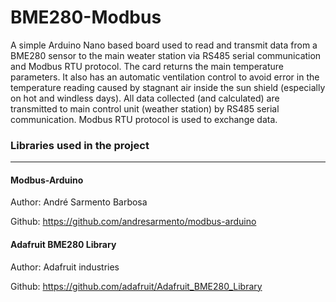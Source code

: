 # BME280-Modbus
A simple Arduino Nano based board used to read and transmit data from a BME280 sensor to the main weater station via RS485 serial communication and Modbus RTU protocol. The card returns the main temperature parameters. It also has an automatic ventilation control to avoid error in the temperature reading caused by stagnant air inside the sun shield (especially on hot and windless days). All data collected (and calculated) are transmitted to main control unit (weather station) by RS485 serial communication. Modbus RTU protocol is used to exchange data.


### Libraries used in the project
-------------------------------------------------------------
#### Modbus-Arduino
Author: André Sarmento Barbosa

Github: https://github.com/andresarmento/modbus-arduino

#### Adafruit BME280 Library
Author: Adafruit industries

Github: https://github.com/adafruit/Adafruit_BME280_Library
